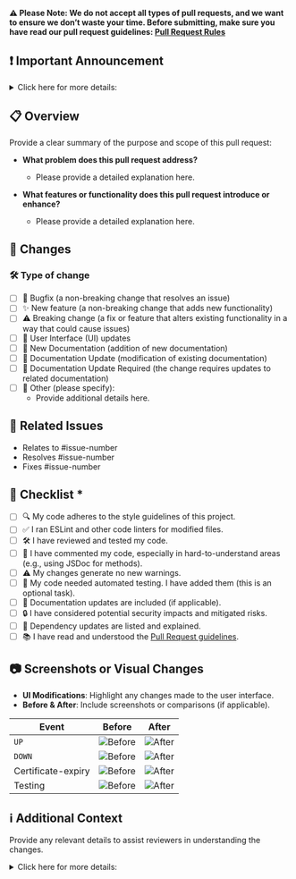 **⚠️ Please Note: We do not accept all types of pull requests, and we want to ensure we don’t waste your time. Before submitting, make sure you have read our pull request guidelines: [Pull Request Rules](../CONTRIBUTING.md#can-i-create-a-pull-request-for-uptime-kuma)**

## ❗ Important Announcement

<details><summary>Click here for more details:</summary>
</p>

### 🚧 Temporary Delay in Feature Requests and Pull Request Reviews

**At this time, we may be slower to respond to new feature requests and review pull requests. Existing requests and PRs will remain in the backlog but may not be prioritized immediately.**

- **Reason**: Our current focus is on addressing bugs, improving system performance, and implementing essential updates. This will help stabilize the project and ensure smoother management.
- **Impact**: While no new feature requests or pull requests are being outright rejected, there may be significant delays in reviews. We encourage the community to help by reviewing PRs or assisting other users in the meantime.
- **What You Can Do**: If you're interested in contributing, reviewing open PRs by following our [Review Guidelines](REVIEW_GUIDELINES.md) or offering support to other users is greatly appreciated. All feature requests and PRs will be revisited once the suspension period is lifted.

We appreciate your patience and understanding as we continue to improve Uptime Kuma.

### 🚫 Please Avoid Unnecessary Pinging of Maintainers

**We kindly ask users to refrain from pinging maintainers unless absolutely necessary. Pings should be reserved for critical issues or urgent matters that require immediate attention.**

- **Why**: To help maintainers focus on high-priority tasks, we kindly request that unnecessary or repeated pings be minimized. This will help ensure quicker responses for matters that truly need attention.
- **What This Means**: Non-urgent pings may be ignored or addressed later. Please assess the urgency of your request before pinging a maintainer.

#### Guidelines for Pinging

- ✅ **Appropriate**: Critical issues or urgent matters requiring immediate attention.
- ❌ **Not Appropriate**: Repeated or non-urgent pings, which may be ignored or addressed later.

</p>
</details>

## 📋 Overview

Provide a clear summary of the purpose and scope of this pull request:

- **What problem does this pull request address?**

  - Please provide a detailed explanation here.

- **What features or functionality does this pull request introduce or enhance?**

  - Please provide a detailed explanation here.

## 🔄 Changes

### 🛠️ Type of change

<!-- Please select all options that apply -->

- [ ] 🐛 Bugfix (a non-breaking change that resolves an issue)
- [ ] ✨ New feature (a non-breaking change that adds new functionality)
- [ ] ⚠️ Breaking change (a fix or feature that alters existing functionality in a way that could cause issues)
- [ ] 🎨 User Interface (UI) updates
- [ ] 📄 New Documentation (addition of new documentation)
- [ ] 📄 Documentation Update (modification of existing documentation)
- [ ] 📄 Documentation Update Required (the change requires updates to related documentation)
- [ ] 🔧 Other (please specify):
  - Provide additional details here.

## 🔗 Related Issues

<!-- 
Please link any GitHub issues or tasks that this pull request addresses. Use the appropriate issue numbers or links.

**Note**: Include only issues directly related to this PR. Remove any irrelevant reference.
-->

- Relates to #issue-number
- Resolves #issue-number
- Fixes #issue-number

## 📄 Checklist *

<!-- Please select all options that apply -->

- [ ] 🔍 My code adheres to the style guidelines of this project.
- [ ] ✅ I ran ESLint and other code linters for modified files.
- [ ] 🛠️ I have reviewed and tested my code.
- [ ] 📝 I have commented my code, especially in hard-to-understand areas (e.g., using JSDoc for methods).
- [ ] ⚠️ My changes generate no new warnings.
- [ ] 🤖 My code needed automated testing. I have added them (this is an optional task).
- [ ] 📄 Documentation updates are included (if applicable).
- [ ] 🔒 I have considered potential security impacts and mitigated risks.
- [ ] 🧰 Dependency updates are listed and explained.
- [ ] 📚 I have read and understood the [Pull Request guidelines](../CONTRIBUTING.md#recommended-pull-request-guideline).

## 📷 Screenshots or Visual Changes

<!--
Please upload the image directly here by pasting it or dragging and dropping. Avoid using external image services as the image will be uploaded automatically.

If this pull request introduces visual changes, please provide the following details.
If not, remove this section.
-->

- **UI Modifications**: Highlight any changes made to the user interface.
- **Before & After**: Include screenshots or comparisons (if applicable).

| Event              | Before                | After                |
| ------------------ | --------------------- | -------------------- |
| `UP`               | ![Before](image-link) | ![After](image-link) |
| `DOWN`             | ![Before](image-link) | ![After](image-link) |
| Certificate-expiry | ![Before](image-link) | ![After](image-link) |
| Testing            | ![Before](image-link) | ![After](image-link) |

## ℹ️ Additional Context

Provide any relevant details to assist reviewers in understanding the changes.

<details><summary>Click here for more details:</summary>
</p>

**Key Considerations**:

- **Design decisions** – Key choices or trade-offs made during development.
- **Alternative solutions** – Approaches considered but not implemented, along with reasons.
- **Relevant links** – Specifications, discussions, or resources that provide context.
- **Dependencies** – Related pull requests or issues that must be resolved before merging.
- **Additional context** – Any other details that may help reviewers understand the changes.

Provide details here

## 💬 Requested Feedback

<!-- If a part of our docs is unclear, you are unsure how to do something/.. this is where we would appreciate your feedback -->

- `Mention documents needing feedback here`
